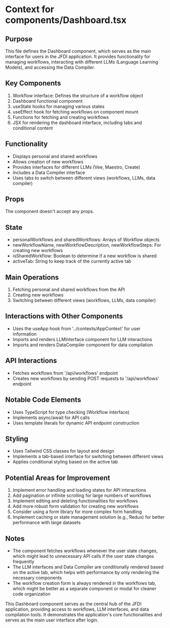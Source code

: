 # Context for components/Dashboard.tsx

## Purpose
This file defines the Dashboard component, which serves as the main interface for users in the JFDI application. It provides functionality for managing workflows, interacting with different LLMs (Language Learning Models), and accessing the Data Compiler.

## Key Components
1. Workflow interface: Defines the structure of a workflow object
2. Dashboard functional component
3. useState hooks for managing various states
4. useEffect hook for fetching workflows on component mount
5. Functions for fetching and creating workflows
6. JSX for rendering the dashboard interface, including tabs and conditional content

## Functionality
- Displays personal and shared workflows
- Allows creation of new workflows
- Provides interfaces for different LLMs (Vee, Maestro, Create)
- Includes a Data Compiler interface
- Uses tabs to switch between different views (workflows, LLMs, data compiler)

## Props
The component doesn't accept any props.

## State
- personalWorkflows and sharedWorkflows: Arrays of Workflow objects
- newWorkflowName, newWorkflowDescription, newWorkflowSteps: For creating new workflows
- isSharedWorkflow: Boolean to determine if a new workflow is shared
- activeTab: String to keep track of the currently active tab

## Main Operations
1. Fetching personal and shared workflows from the API
2. Creating new workflows
3. Switching between different views (workflows, LLMs, data compiler)

## Interactions with Other Components
- Uses the useApp hook from '../contexts/AppContext' for user information
- Imports and renders LLMInterface component for LLM interactions
- Imports and renders DataCompiler component for data compilation

## API Interactions
- Fetches workflows from '/api/workflows' endpoint
- Creates new workflows by sending POST requests to '/api/workflows' endpoint

## Notable Code Elements
- Uses TypeScript for type checking (Workflow interface)
- Implements async/await for API calls
- Uses template literals for dynamic API endpoint construction

## Styling
- Uses Tailwind CSS classes for layout and design
- Implements a tab-based interface for switching between different views
- Applies conditional styling based on the active tab

## Potential Areas for Improvement
1. Implement error handling and loading states for API interactions
2. Add pagination or infinite scrolling for large numbers of workflows
3. Implement editing and deleting functionalities for workflows
4. Add more robust form validation for creating new workflows
5. Consider using a form library for more complex form handling
6. Implement caching or state management solution (e.g., Redux) for better performance with large datasets

## Notes
- The component fetches workflows whenever the user state changes, which might lead to unnecessary API calls if the user state changes frequently
- The LLM interfaces and Data Compiler are conditionally rendered based on the active tab, which helps with performance by only rendering the necessary components
- The workflow creation form is always rendered in the workflows tab, which might be better as a separate component or modal for cleaner code organization

This Dashboard component serves as the central hub of the JFDI application, providing access to workflows, LLM interfaces, and data compilation tools. It demonstrates the application's core functionalities and serves as the main user interface after login.